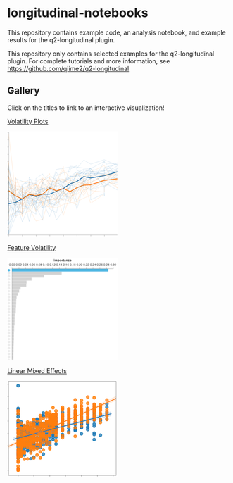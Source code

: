 # longitudinal-notebooks

This repository contains example code, an analysis notebook, and example results for the q2-longitudinal plugin.

This repository only contains selected examples for the q2-longitudinal plugin. For complete tutorials and more information, see https://github.com/qiime2/q2-longitudinal

## Gallery
Click on the titles to link to an interactive visualization!

[Volatility Plots](https://view.qiime2.org/visualization/?type=html&src=https%3A%2F%2Fraw.githubusercontent.com%2Fcaporaso-lab%2Flongitudinal-notebooks%2Fmaster%2Fresults%2Fvolatility.qzv)

![Volatility Plots](./images/volatility.png)

[Feature Volatility](https://view.qiime2.org/visualization/?type=html&src=https%3A%2F%2Fraw.githubusercontent.com%2Fcaporaso-lab%2Flongitudinal-notebooks%2Fmaster%2Fresults%2Ffeat-volatility-genus%2Fvolatility_plot.qzv)

![Feature Volatility Plots](./images/feature-volatility.png)

[Linear Mixed Effects](https://view.qiime2.org/visualization/?type=html&src=https%3A%2F%2Fraw.githubusercontent.com%2Fcaporaso-lab%2Flongitudinal-notebooks%2Fmaster%2Fresults%2Fshannon-linear-mixed-effects.qzv)

![Linear Mixed Effects](./images/lme.png)
